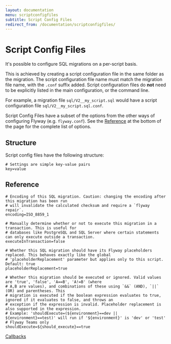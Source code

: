 ```yaml
---
layout: documentation
menu: scriptconfigfiles
subtitle: Script Config Files
redirect_from: /documentation/scriptconfigfiles/
---
```

# Script Config Files

It's possible to configure SQL migrations on a per-script basis.

This is achieved by creating a script configuration file in the same folder as the migration. The script configuration
file name must match the migration file name, with the `.conf` suffix added. Script configuration files do **not**
need to be explicitly listed in the main configuration, or the command line.

For example, a migration file `sql/V2__my_script.sql` would have a script configuration file `sql/V2__my_script.sql.conf`.

Script Config Files have a subset of the options from the other ways of configuring Flyway (e.g. `flyway.conf`). See
the [Reference](/documentation/configuration/scriptconfigfiles#reference) at the bottom of the page for the complete list of options.

## Structure

Script config files have the following structure:

```properties
# Settings are simple key-value pairs
key=value
```

## Reference

```properties
# Encoding of this SQL migration. Caution: changing the encoding after this migration has been run
# will invalidate the calculated checksum and require a `flyway repair`.
encoding=ISO_8859_1

# Manually determine whether or not to execute this migration in a transaction. This is useful for
# databases like PostgreSQL and SQL Server where certain statements can only execute outside a transaction.
executeInTransaction=false

# Whether this SQL migration should have its Flyway placeholders replaced. This behaves exactly like the global
# 'placeholderReplacement' parameter but applies only to this script. Default: true
placeholderReplacement=true

# Whether this migration should be executed or ignored. Valid values are 'true', 'false', 'A==B', 'A!=B' (where
# A,B are values), and combinations of these using `&&` (AND), `||` (OR) and parentheses. This
# migration is executed if the boolean expression evaluates to true, ignored if it evaluates to false, and throws an
# exception if the expression is invalid. Placeholder replacement is also supported in the expression.
# Example: 'shouldExecute=(${environment}==dev || ${environment}==test)' will run if '${environment}' is 'dev' or 'test'
# Flyway Teams only
shouldExecute=${should_execute}==true
```

<p class="next-steps">
    <a class="btn btn-primary" href="/documentation/concepts/callbacks">Callbacks <i class="fa fa-arrow-right"></i></a>
</p>
